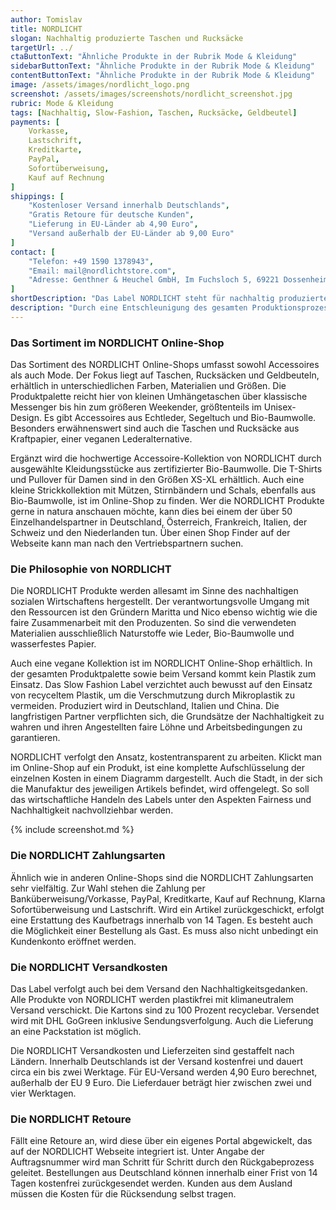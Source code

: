 ```yaml
---
author: Tomislav
title: NORDLICHT
slogan: Nachhaltig produzierte Taschen und Rucksäcke
targetUrl: ../
ctaButtonText: "Ähnliche Produkte in der Rubrik Mode & Kleidung"
sidebarButtonText: "Ähnliche Produkte in der Rubrik Mode & Kleidung"
contentButtonText: "Ähnliche Produkte in der Rubrik Mode & Kleidung"
image: /assets/images/nordlicht_logo.png
screenshot: /assets/images/screenshots/nordlicht_screenshot.jpg
rubric: Mode & Kleidung
tags: [Nachhaltig, Slow-Fashion, Taschen, Rucksäcke, Geldbeutel]
payments: [
    Vorkasse,
    Lastschrift,
    Kreditkarte,
    PayPal,
    Sofortüberweisung,
    Kauf auf Rechnung
]
shippings: [
    "Kostenloser Versand innerhalb Deutschlands",
    "Gratis Retoure für deutsche Kunden",
    "Lieferung in EU-Länder ab 4,90 Euro",
    "Versand außerhalb der EU-Länder ab 9,00 Euro"
]
contact: [
    "Telefon: +49 1590 1378943",
    "Email: mail@nordlichtstore.com",
    "Adresse: Genthner & Heuchel GmbH, Im Fuchsloch 5, 69221 Dossenheim"
]
shortDescription: "Das Label NORDLICHT steht für nachhaltig produzierte Accessoires und Mode, die einen Gegensatz zu den Wegwerfprodukten der Fast Fashion Industrie darstellen."
description: "Durch eine Entschleunigung des gesamten Produktionsprozesses möchte NORDLICHT bessere Bedingungen für Mensch und Natur schaffen. Das Design der Taschen, der Rucksäcke und der Kleidung ist zeitlos und zielt darauf ab, den Kunden qualitativ hochwertige Produkte zu bieten, die sie viele Jahre lang begleiten. Es werden ausschließlich natürliche Materialien verwendet, auch vegane Taschen und Rucksäcke sind erhältlich. NORDLICHT engagiert sich außerdem in verschiedenen Projekten zum Thema Klimaschutz und sauberes Trinkwasser, um den eigenen CO2-Fußabdruck zu verringern."
---
```


### Das Sortiment im NORDLICHT Online-Shop

Das Sortiment des NORDLICHT Online-Shops umfasst sowohl Accessoires als auch Mode. Der Fokus liegt auf Taschen, Rucksäcken und Geldbeuteln, erhältlich in unterschiedlichen Farben, Materialien und Größen. Die Produktpalette reicht hier von kleinen Umhängetaschen über klassische Messenger bis hin zum größeren Weekender, größtenteils im Unisex-Design. Es gibt Accessoires aus Echtleder, Segeltuch und Bio-Baumwolle. Besonders erwähnenswert sind auch die Taschen und Rucksäcke aus Kraftpapier, einer veganen Lederalternative.

Ergänzt wird die hochwertige Accessoire-Kollektion von NORDLICHT durch ausgewählte Kleidungsstücke aus zertifizierter Bio-Baumwolle. Die T-Shirts und Pullover für Damen sind in den Größen XS-XL erhältlich. Auch eine kleine Strickkollektion mit Mützen, Stirnbändern und Schals, ebenfalls aus Bio-Baumwolle, ist im Online-Shop zu finden. Wer die NORDLICHT Produkte gerne in natura anschauen möchte, kann dies bei einem der über 50 Einzelhandelspartner in Deutschland, Österreich, Frankreich, Italien, der Schweiz und den Niederlanden tun. Über einen Shop Finder auf der Webseite kann man nach den Vertriebspartnern suchen. 

### Die Philosophie von NORDLICHT

Die NORDLICHT Produkte werden allesamt im Sinne des nachhaltigen sozialen Wirtschaftens hergestellt. Der verantwortungsvolle Umgang mit den Ressourcen ist den Gründern Maritta und Nico ebenso wichtig wie die faire Zusammenarbeit mit den Produzenten. So sind die verwendeten Materialien ausschließlich Naturstoffe wie Leder, Bio-Baumwolle und wasserfestes Papier.

Auch eine vegane Kollektion ist im NORDLICHT Online-Shop erhältlich. In der gesamten Produktpalette sowie beim Versand kommt kein Plastik zum Einsatz. Das Slow Fashion Label verzichtet auch bewusst auf den Einsatz von recyceltem Plastik, um die Verschmutzung durch Mikroplastik zu vermeiden. Produziert wird in Deutschland, Italien und China. Die langfristigen Partner verpflichten sich, die Grundsätze der Nachhaltigkeit zu wahren und ihren Angestellten faire Löhne und Arbeitsbedingungen zu garantieren. 

NORDLICHT verfolgt den Ansatz, kostentransparent zu arbeiten. Klickt man im Online-Shop auf ein Produkt, ist eine komplette Aufschlüsselung der einzelnen Kosten in einem Diagramm dargestellt. Auch die Stadt, in der sich die Manufaktur des jeweiligen Artikels befindet, wird offengelegt. So soll das wirtschaftliche Handeln des Labels unter den Aspekten Fairness und Nachhaltigkeit nachvollziehbar werden.

{% include screenshot.md %}

### Die NORDLICHT Zahlungsarten

Ähnlich wie in anderen Online-Shops sind die NORDLICHT Zahlungsarten sehr vielfältig. Zur Wahl stehen die Zahlung per Banküberweisung/Vorkasse, PayPal, Kreditkarte, Kauf auf Rechnung, Klarna Sofortüberweisung und Lastschrift. Wird ein Artikel zurückgeschickt, erfolgt eine Erstattung des Kaufbetrags innerhalb von 14 Tagen. Es besteht auch die Möglichkeit einer Bestellung als Gast. Es muss also nicht unbedingt ein Kundenkonto eröffnet werden.

### Die NORDLICHT Versandkosten

Das Label verfolgt auch bei dem Versand den Nachhaltigkeitsgedanken. Alle Produkte von NORDLICHT werden plastikfrei mit klimaneutralem Versand verschickt. Die Kartons sind zu 100 Prozent recyclebar. Versendet wird mit DHL GoGreen inklusive Sendungsverfolgung. Auch die Lieferung an eine Packstation ist möglich.

Die NORDLICHT Versandkosten und Lieferzeiten sind gestaffelt nach Ländern. Innerhalb Deutschlands ist der Versand kostenfrei und dauert circa ein bis zwei Werktage. Für EU-Versand werden 4,90 Euro berechnet, außerhalb der EU 9 Euro. Die Lieferdauer beträgt hier zwischen zwei und vier Werktagen.

### Die NORDLICHT Retoure

Fällt eine Retoure an, wird diese über ein eigenes Portal abgewickelt, das auf der NORDLICHT Webseite integriert ist. Unter Angabe der Auftragsnummer wird man Schritt für Schritt durch den Rückgabeprozess geleitet. Bestellungen aus Deutschland können innerhalb einer Frist von 14 Tagen kostenfrei zurückgesendet werden. Kunden aus dem Ausland müssen die Kosten für die Rücksendung selbst tragen.